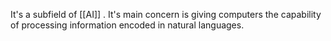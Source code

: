 It's a subfield of [[AI]] . It's main concern is giving computers the capability of processing information encoded in natural languages.
